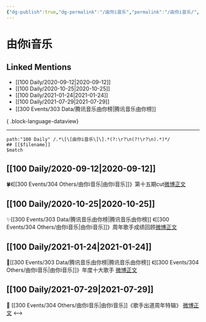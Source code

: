 ```yaml
---
{"dg-publish":true,"dg-permalink":"/由你i音乐","permalink":"/由你i音乐/","created":"2023-04-07T13:51:29.000+08:00","updated":"2023-04-10T17:12:59.000+08:00"}
---
```


# 由你i音乐

## Linked Mentions
- [[100 Daily/2020-09-12\|2020-09-12]]
- [[100 Daily/2020-10-25\|2020-10-25]]
- [[100 Daily/2021-01-24\|2021-01-24]]
- [[100 Daily/2021-07-29\|2021-07-29]]
- [[300 Events/303 Data/腾讯音乐由你榜\|腾讯音乐由你榜]]

{ .block-language-dataview}

---

```expander
path:"100 Daily" /.*\[\[由你i音乐\]\].*(?:\r?\n(?!\r?\n).*)*/
## [[$filename]]
$match
```
## [[100 Daily/2020-09-12\|2020-09-12]]
🍀《[[300 Events/304 Others/由你i音乐\|由你i音乐]]》第十五期cut[微博正文](https://m.weibo.cn/6466290670/4548153423168402)
## [[100 Daily/2020-10-25\|2020-10-25]]
✨[[300 Events/303 Data/腾讯音乐由你榜\|腾讯音乐由你榜]] 《[[300 Events/304 Others/由你i音乐\|由你i音乐]]》周年歌手成绩回顾[微博正文](https://m.weibo.cn/6466290670/4563905698076407)

## [[100 Daily/2021-01-24\|2021-01-24]]
🌟[[300 Events/303 Data/腾讯音乐由你榜\|腾讯音乐由你榜]] 《[[300 Events/304 Others/由你i音乐\|由你i音乐]]》年度十大歌手 [微博正文](https://m.weibo.cn/6466290670/4596954711989296)

## [[100 Daily/2021-07-29\|2021-07-29]]
💫 [[300 Events/304 Others/由你i音乐\|由你i音乐]]《歌手出道周年特辑》 [微博正文](https://m.weibo.cn/6466290670/4664303767000223)
<-->